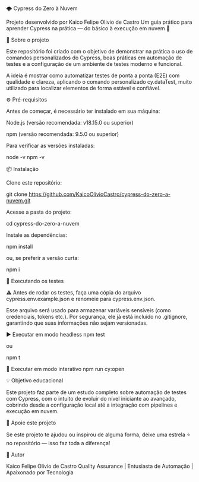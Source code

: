 🌩️ Cypress do Zero à Nuvem

Projeto desenvolvido por Kaico Felipe Olivio de Castro
Um guia prático para aprender Cypress na prática — do básico à execução em nuvem 🚀

🧠 Sobre o projeto

Este repositório foi criado com o objetivo de demonstrar na prática o uso de comandos personalizados do Cypress, boas práticas em automação de testes e a configuração de um ambiente de testes moderno e funcional.

A ideia é mostrar como automatizar testes de ponta a ponta (E2E) com qualidade e clareza, aplicando o comando personalizado cy.dataTest, muito utilizado para localizar elementos de forma estável e confiável.

⚙️ Pré-requisitos

Antes de começar, é necessário ter instalado em sua máquina:

Node.js (versão recomendada: v18.15.0 ou superior)

npm (versão recomendada: 9.5.0 ou superior)

Para verificar as versões instaladas:

node -v
npm -v

📦 Instalação

Clone este repositório:

git clone https://github.com/KaicoOlivioCastro/cypress-do-zero-a-nuvem.git


Acesse a pasta do projeto:

cd cypress-do-zero-a-nuvem


Instale as dependências:

npm install


ou, se preferir a versão curta:

npm i

🧪 Executando os testes

⚠️ Antes de rodar os testes, faça uma cópia do arquivo cypress.env.example.json e renomeie para cypress.env.json.

Esse arquivo será usado para armazenar variáveis sensíveis (como credenciais, tokens etc.).
Por segurança, ele já está incluído no .gitignore, garantindo que suas informações não sejam versionadas.

▶️ Executar em modo headless
npm test


ou

npm t

🧭 Executar em modo interativo
npm run cy:open

💡 Objetivo educacional

Este projeto faz parte de um estudo completo sobre automação de testes com Cypress, com o intuito de evoluir do nível iniciante ao avançado, cobrindo desde a configuração local até a integração com pipelines e execução em nuvem.

🌟 Apoie este projeto

Se este projeto te ajudou ou inspirou de alguma forma,
deixe uma estrela ⭐ no repositório — isso faz toda a diferença!

💚 Autor

Kaico Felipe Olivio de Castro
Quality Assurance | Entusiasta de Automação | Apaixonado por Tecnologia